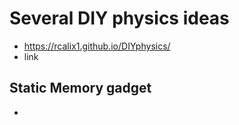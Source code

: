 # Several DIY physics ideas

* https://rcalix1.github.io/DIYphysics/
* link

## Static Memory gadget

* 
